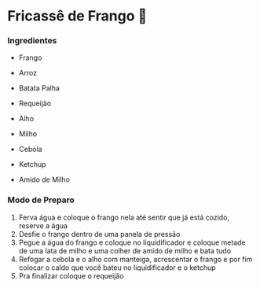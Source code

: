 # Fricassê de Frango :chicken:

### Ingredientes

- Frango 

- Arroz 
- Batata Palha
- Requeijão
- Alho
- Milho
- Cebola
- Ketchup 
- Amido de Milho 

### Modo de Preparo

1. Ferva água e coloque o frango nela até sentir que já está cozido, reserve a água
2. Desfie o frango dentro de uma panela de pressão
3. Pegue a água do frango e coloque no liquidificador e coloque metade de uma lata de milho e uma colher de amido de milho e bata tudo
4. Refogar a cebola e o alho com manteiga, acrescentar o frango e por fim colocar o caldo que você bateu no liquidificador e o ketchup
5. Pra finalizar coloque o requeijão